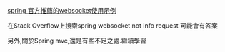 [spring 官方推薦的websocket使用示例](https://github.com/rstoyanchev/spring-websocket-portfolio)

在Stack Overflow上搜索spring websocket not info request 
可能會有答案

另外,關於Spring mvc,還是有些不足之處.繼續學習